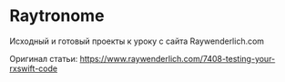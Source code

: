 # Raytronome
Исходный и готовый проекты к уроку с сайта Raywenderlich.com

Оригинал статьи: https://www.raywenderlich.com/7408-testing-your-rxswift-code
